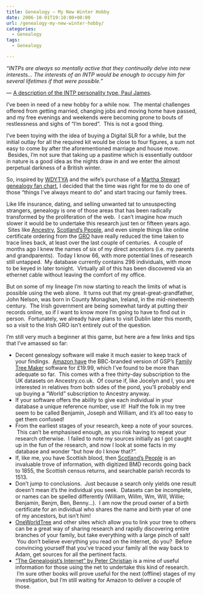```yaml
---
title: Genealogy – My New Winter Hobby
date: 2006-10-01T19:10:00+00:00
url: /genealogy-my-new-winter-hobby/
categories:
  - Genealogy
tags:
  - Genealogy

---
```

_“INTPs are always so mentally active that they continually delve into new interests&#8230; The interests of an INTP would be enough to occupy him for several lifetimes if that were possible.”_

&#8212; [A description of the INTP personality type, Paul James][1].

I’ve been in need of a new hobby for a while now.  The mental challenges offered from getting married, changing jobs and moving home have passed, and my free evenings and weekends were becoming prone to bouts of restlessness and sighs of “I’m bored”.  This is not a good thing.

I’ve been toying with the idea of buying a Digital SLR for a while, but the initial outlay for all the required kit would be close to four figures, a sum not easy to come by after the aforementioned marriage and house move.  Besides, I’m not sure that taking up a pastime which is essentially outdoor in nature is a good idea as the nights draw in and we enter the almost perpetual darkness of a British winter.

So, inspired by [WDYTYA][5] and the wife’s purchase of a [Martha Stewart genealogy fan chart][6], I decided that the time was right for me to do one of those “things I’ve always meant to do” and start tracing our family trees.

Like life insurance, dating, and selling unwanted tat to unsuspecting strangers, genealogy is one of those areas that has been radically transformed by the proliferation of the web.  I can’t imagine how much slower it would be to undertake this research just ten or fifteen years ago.  Sites like [Ancestry][7], [Scotland’s People][8], and even simple things like online certificate ordering from the [GRO][9] have really reduced the time taken to trace lines back, at least over the last couple of centuries.  A couple of months ago I knew the names of six of my direct ancestors (i.e. my parents and grandparents).  Today I know 66, with more potential lines of research still untapped.  My database currently contains 298 individuals, with more to be keyed in later tonight.  Virtually all of this has been discovered via an ethernet cable without leaving the comfort of my office.

But on some of my lineage I’m now starting to reach the limits of what is possible using the web alone.  It turns out that my great-great-grandfather, John Nelson, was born in County Monaghan, Ireland, in the mid-nineteenth century.  The Irish government are being somewhat tardy at putting their records online, so if I want to know more I’m going to have to find out in person.  Fortunately, we already have plans to visit Dublin later this month, so a visit to the Irish GRO isn’t entirely out of the question.

I’m still very much a beginner at this game, but here are a few links and tips that I’ve amassed so far:

  * Decent genealogy software will make it much easier to keep track of your findings.  [Amazon have][10] the BBC-branded version of GSP’s [Family Tree Maker][11] software for £19.99, which I’ve found to be more than adequate so far.  This comes with a free thirty-day subscription to the UK datasets on Ancestry.co.uk.  Of course if, like Jocelyn and I, you are interested in relatives from both sides of the pond, you’ll probably end up buying a “World” subscription to Ancestry anyway.
  * If your software offers the ability to give each individual in your database a unique reference number, use it!  Half the folk in my tree seem to be called Benjamin, Joseph and William, and it’s all too easy to get them confused!
  * From the earliest stages of your research, keep a note of your sources.  This can’t be emphasised enough, as you risk having to repeat your research otherwise.  I failed to note my sources initially as I got caught up in the fun of the research, and now I look at some facts in my database and wonder “but how do I know that?”.
  * If, like me, you have Scottish blood, then [Scotland’s People][8] is an invaluable trove of information, with digitized BMD records going back to 1855, the Scottish census returns, and searchable parish records to 1513.
  * Don’t jump to conclusions.  Just because a search only yields one result doesn’t mean it’s the individual you seek.  Datasets can be incomplete, or names can be spelled differently (William, Willm, Wm, Will, Willie; Benjamin, Benjm, Ben, Benny&#8230;).  I am now the proud owner of a birth certificate for an individual who shares the name and birth year of one of my ancestors, but isn’t him!
  * [OneWorldTree][12] and other sites which allow you to link your tree to others can be a great way of sharing research and rapidly discovering entire branches of your family, but take everything with a large pinch of salt!  You don’t believe everything you read on the internet, do you?  Before convincing yourself that you’ve traced your family all the way back to Adam, get sources for all the pertinent facts.
  * [“The Genealogist’s Internet” by Peter Christian][13] is a mine of useful information for those using the net to undertake this kind of research.  I’m sure other books will prove useful for the next (offline) stages of my investigation, but I’m still waiting for Amazon to deliver a couple of those.

 [1]: http://www.intp.org/intprofile.html
 [5]: http://en.wikipedia.org/wiki/Who_Do_You_Think_You_Are%3F
 [6]: http://www.marthastewart.com/page.jhtml?type=content&id=channel1558
 [7]: http://www.ancestry.com
 [8]: http://www.scotlandspeople.gov.uk
 [9]: http://www.gro.gov.uk/gro/content/
 [10]: http://www.amazon.co.uk/Think-Family-Tree-Maker-Deluxe/dp/B000BD3FNA
 [11]: http://www.familytreemaker.com
 [12]: http://www.ancestryfamilytree.net/search/rectype/trees/owt/
 [13]: http://www.amazon.co.uk/Genealogists-Internet-Peter-Christian/dp/190336583X
